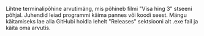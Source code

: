 Lihtne terminalipõhine arvutimäng, mis põhineb filmi "Visa hing 3" stseeni põhjal.
Juhendid leiad programmi käima pannes või koodi seest.
Mängu käitamiseks lae alla GitHubi hoidla lehelt "Releases" sektsiooni alt .exe fail ja käita oma arvutis.
